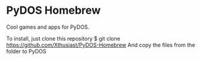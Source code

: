 # PyDOS Homebrew
Cool games and apps for PyDOS.

To install, just clone this repository
$ git clone https://github.com/Xthusiast/PyDOS-Homebrew
And copy the files from the folder to PyDOS
